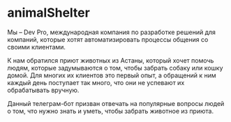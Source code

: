 # animalShelter
Мы – Dev Pro, 
международная компания по разработке решений для компаний, 
которые хотят автоматизировать процессы общения со своими клиентами.

К нам обратился приют животных из Астаны, который хочет помочь людям, 
которые задумываются о том, чтобы забрать собаку или кошку домой. 
Для многих их клиентов это первый опыт, а обращений к ним каждый день 
поступает так много, что они не успевают их обрабатывать вручную.

Данный телеграм-бот призван отвечать на популярные вопросы людей о том, 
что нужно знать и уметь, чтобы забрать животное из приюта.
